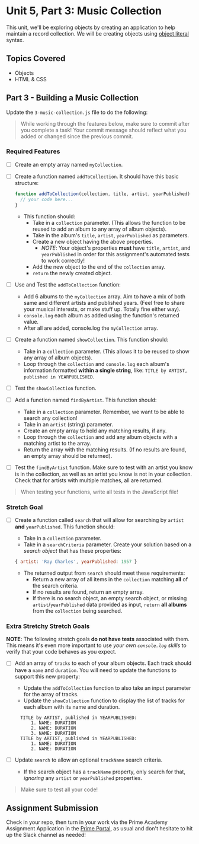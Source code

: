 # Unit 5, Part 3: Music Collection

This unit, we'll be exploring objects by creating an application to help maintain a record collection. We will be creating objects using [object literal](https://www.tektutorialshub.com/javascript/object-literal-in-javascript/) syntax.

## Topics Covered

- Objects
- HTML & CSS

## Part 3 - Building a Music Collection

Update the `3-music-collection.js` file to do the following:

> While working through the features below, make sure to commit after you complete a task! Your commit message should reflect what you added or changed since the previous commit.

### Required Features

- [ ] Create an empty array named `myCollection`.

- [ ] Create a function named `addToCollection`. It should have this basic structure:

  ```js
  function addToCollection(collection, title, artist, yearPublished) {
    // your code here...
  }
  ```

  - This function should:
    - Take in a `collection` parameter. (This allows the function to be reused to add an album to any array of album objects).
    - Take in the album's `title`, `artist`, `yearPublished` as parameters.
    - Create a new object having the above properties.
      - *NOTE*: Your object's properties **must** have `title`, `artist`, and `yearPublished` in order for this assignment's automated tests to work correctly!
    - Add the new object to the end of the `collection` array.
    - `return` the newly created object.

- [ ] Use and Test the `addToCollection` function:
  - Add 6 albums to the `myCollection` array. Aim to have a mix of both same and different artists and published years. (Feel free to share your musical interests, or make stuff up. Totally fine either way).
  - `console.log` each album as added using the function's returned value.
  - After all are added, console.log the `myCollection` array.

- [ ] Create a function named `showCollection`. This function should:
  - Take in a `collection` parameter. (This allows it to be reused to show any array of album objects).
  - Loop through the `collection` and `console.log` each album's information formatted **within a single string**, like: `TITLE by ARTIST, published in YEARPUBLISHED`.

- [ ] Test the `showCollection` function.

- [ ] Add a function named `findByArtist`. This function should:
  - Take in a `collection` parameter. Remember, we want to be able to search any collection!
  - Take in an `artist` (string) parameter.
  - Create an empty array to hold any matching results, if any.
  - Loop through the `collection` and add any album objects with a matching artist to the array.
  - Return the array with the matching results. (If no results are found, an empty array should be returned).

- [ ] Test the `findByArtist` function. Make sure to test with an artist you know is in the collection, as well as an artist you know is not in your collection. Check that for artists with multiple matches, all are returned.

> When testing your functions, write all tests in the JavaScript file!

### Stretch Goal

- [ ] Create a function called `search` that will allow for searching by `artist` **and** `yearPublished`. This function should:
  - Take in a `collection` parameter.
  - Take in a `searchCriteria` parameter. Create your solution based on a *search object* that has these properties:

  ```js
  { artist: 'Ray Charles', yearPublished: 1957 }
  ```

  - The returned output from `search` should meet these requirements:
    - Return a new array of all items in the `collection` matching **all** of the search criteria.
    - If no results are found, return an empty array.
    - If there is no search object, an empty search object, or missing `artist`/`yearPublished` data provided as input, `return` **all albums** from the `collection` being searched.

### Extra Stretchy Stretch Goals

**NOTE**: The following stretch goals **do not have tests** associated with them. This means it's even more important to use *your own `console.log` skills* to verify that your code behaves as you expect.

- [ ] Add an array of `tracks` to each of your album objects. Each track should have a `name` and `duration`. You will need to update the functions to support this new property:
  - Update the `addToCollection` function to also take an input parameter for the array of tracks.
  - Update the `showCollection` function to display the list of tracks for each album with its name and duration.
  
  ```plaintext
    TITLE by ARTIST, published in YEARPUBLISHED:
        1. NAME: DURATION
        2. NAME: DURATION
        3. NAME: DURATION
    TITLE by ARTIST, published in YEARPUBLISHED:
        1. NAME: DURATION
        2. NAME: DURATION
    ```

- [ ] Update `search` to allow an optional `trackName` search criteria.
  - If the search object has a `trackName` property, only search for that, *ignoring* any `artist` or `yearPublished` properties.

> Make sure to test all your code!

## Assignment Submission

Check in your repo, then turn in your work via the Prime Academy Assignment Application in the [Prime Portal](https://portal.primeacademy.io/#/), as usual and don't hesitate to hit up the Slack channel as needed!
